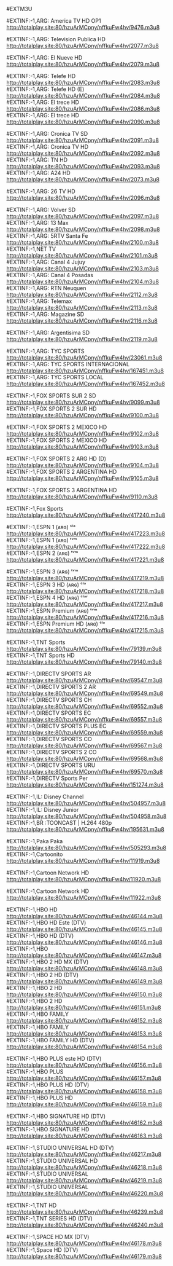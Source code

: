 #EXTM3U





#EXTINF:-1,ARG: America TV HD OP1
http://totalplay.site:80/hzuArMCpny/nffkuFw4hv/9476.m3u8

#EXTINF:-1,ARG: Television Publica HD
http://totalplay.site:80/hzuArMCpny/nffkuFw4hv/2077.m3u8

#EXTINF:-1,ARG: El Nueve HD
http://totalplay.site:80/hzuArMCpny/nffkuFw4hv/2079.m3u8


#EXTINF:-1,ARG: Telefe HD
http://totalplay.site:80/hzuArMCpny/nffkuFw4hv/2083.m3u8
#EXTINF:-1,ARG: Telefe HD (E)
http://totalplay.site:80/hzuArMCpny/nffkuFw4hv/2084.m3u8
#EXTINF:-1,ARG: El trece HD
http://totalplay.site:80/hzuArMCpny/nffkuFw4hv/2086.m3u8
#EXTINF:-1,ARG: El trece HD
http://totalplay.site:80/hzuArMCpny/nffkuFw4hv/2090.m3u8

#EXTINF:-1,ARG: Cronica TV SD
http://totalplay.site:80/hzuArMCpny/nffkuFw4hv/2091.m3u8
#EXTINF:-1,ARG: Cronica TV HD
http://totalplay.site:80/hzuArMCpny/nffkuFw4hv/2092.m3u8
#EXTINF:-1,ARG: TN HD
http://totalplay.site:80/hzuArMCpny/nffkuFw4hv/2093.m3u8
#EXTINF:-1,ARG: A24 HD
http://totalplay.site:80/hzuArMCpny/nffkuFw4hv/2073.m3u8

#EXTINF:-1,ARG: 26 TV HD
http://totalplay.site:80/hzuArMCpny/nffkuFw4hv/2096.m3u8

#EXTINF:-1,ARG: Volver SD
http://totalplay.site:80/hzuArMCpny/nffkuFw4hv/2097.m3u8
#EXTINF:-1,ARG: 13 Max
http://totalplay.site:80/hzuArMCpny/nffkuFw4hv/2098.m3u8
#EXTINF:-1,ARG: 5RTV Santa Fe
http://totalplay.site:80/hzuArMCpny/nffkuFw4hv/2100.m3u8
#EXTINF:-1,NET TV
http://totalplay.site:80/hzuArMCpny/nffkuFw4hv/2101.m3u8
#EXTINF:-1,ARG: Canal 4 Jujuy
http://totalplay.site:80/hzuArMCpny/nffkuFw4hv/2103.m3u8
#EXTINF:-1,ARG: Canal 4 Posadas
http://totalplay.site:80/hzuArMCpny/nffkuFw4hv/2104.m3u8
#EXTINF:-1,ARG: RTN Neuquen
http://totalplay.site:80/hzuArMCpny/nffkuFw4hv/2112.m3u8
#EXTINF:-1,ARG: Telemax
http://totalplay.site:80/hzuArMCpny/nffkuFw4hv/2113.m3u8
#EXTINF:-1,ARG: Magazine SD
http://totalplay.site:80/hzuArMCpny/nffkuFw4hv/2116.m3u8

#EXTINF:-1,ARG: Argentisima SD
http://totalplay.site:80/hzuArMCpny/nffkuFw4hv/2119.m3u8



#EXTINF:-1,ARG: TYC SPORTS
http://totalplay.site:80/hzuArMCpny/nffkuFw4hv/23061.m3u8
#EXTINF:-1,ARG: TYC SPORTS INTERNACIONAL
http://totalplay.site:80/hzuArMCpny/nffkuFw4hv/167451.m3u8
#EXTINF:-1,ARG: TYC SPORTS LOCAL
http://totalplay.site:80/hzuArMCpny/nffkuFw4hv/167452.m3u8


#EXTINF:-1,FOX SPORTS SUR 2 SD
http://totalplay.site:80/hzuArMCpny/nffkuFw4hv/9099.m3u8
#EXTINF:-1,FOX SPORTS 2 SUR HD
http://totalplay.site:80/hzuArMCpny/nffkuFw4hv/9100.m3u8

#EXTINF:-1,FOX SPORTS 2 MEXICO HD
http://totalplay.site:80/hzuArMCpny/nffkuFw4hv/9102.m3u8
#EXTINF:-1,FOX SPORTS 2 MEXICO HD
http://totalplay.site:80/hzuArMCpny/nffkuFw4hv/9103.m3u8

#EXTINF:-1,FOX SPORTS 2 ARG HD (D)
http://totalplay.site:80/hzuArMCpny/nffkuFw4hv/9104.m3u8
#EXTINF:-1,FOX SPORTS 2 ARGENTINA HD
http://totalplay.site:80/hzuArMCpny/nffkuFw4hv/9105.m3u8

#EXTINF:-1,FOX SPORTS 3 ARGENTINA HD
http://totalplay.site:80/hzuArMCpny/nffkuFw4hv/9110.m3u8

#EXTINF:-1,Fox Sports
http://totalplay.site:80/hzuArMCpny/nffkuFw4hv/417240.m3u8


#EXTINF:-1,ESPN 1 (ᴀʀɢ) ᶜˡᵃ
http://totalplay.site:80/hzuArMCpny/nffkuFw4hv/417223.m3u8
#EXTINF:-1,ESPN 1 (ᴀʀɢ) ᵗᵛᵐ
http://totalplay.site:80/hzuArMCpny/nffkuFw4hv/417222.m3u8
#EXTINF:-1,ESPN 2 (ᴀʀɢ) ᵗᵛᵐ
http://totalplay.site:80/hzuArMCpny/nffkuFw4hv/417221.m3u8

#EXTINF:-1,ESPN 3 (ᴀʀɢ) ᵗᵛᵐ
http://totalplay.site:80/hzuArMCpny/nffkuFw4hv/417219.m3u8
#EXTINF:-1,ESPN 3 HD (ᴀʀɢ) ᶜˡᵃ
http://totalplay.site:80/hzuArMCpny/nffkuFw4hv/417218.m3u8
#EXTINF:-1,ESPN 4 HD (ᴀʀɢ) ᶜˡᵃʳ
http://totalplay.site:80/hzuArMCpny/nffkuFw4hv/417217.m3u8
#EXTINF:-1,ESPN Premium (ᴀʀɢ) ᵗᵛᵐ
http://totalplay.site:80/hzuArMCpny/nffkuFw4hv/417216.m3u8
#EXTINF:-1,ESPN Premium HD (ᴀʀɢ) ᶜˡᵃ
http://totalplay.site:80/hzuArMCpny/nffkuFw4hv/417215.m3u8


#EXTINF:-1,TNT Sports
http://totalplay.site:80/hzuArMCpny/nffkuFw4hv/79139.m3u8
#EXTINF:-1,TNT Sports HD
http://totalplay.site:80/hzuArMCpny/nffkuFw4hv/79140.m3u8


#EXTINF:-1,DIRECTV SPORTS AR
http://totalplay.site:80/hzuArMCpny/nffkuFw4hv/69547.m3u8
#EXTINF:-1,DIRECTV SPORTS 2 AR
http://totalplay.site:80/hzuArMCpny/nffkuFw4hv/69549.m3u8
#EXTINF:-1,DIRECTV SPORTS CH
http://totalplay.site:80/hzuArMCpny/nffkuFw4hv/69552.m3u8
#EXTINF:-1,DIRECTV SPORTS EC
http://totalplay.site:80/hzuArMCpny/nffkuFw4hv/69557.m3u8
#EXTINF:-1,DIRECTV SPORTS PLUS EC
http://totalplay.site:80/hzuArMCpny/nffkuFw4hv/69559.m3u8
#EXTINF:-1,DIRECTV SPORTS CO
http://totalplay.site:80/hzuArMCpny/nffkuFw4hv/69567.m3u8
#EXTINF:-1,DIRECTV SPORTS 2 CO
http://totalplay.site:80/hzuArMCpny/nffkuFw4hv/69568.m3u8
#EXTINF:-1,DIRECTV SPORTS URU
http://totalplay.site:80/hzuArMCpny/nffkuFw4hv/69570.m3u8
#EXTINF:-1,DIRECTV Sports Per
http://totalplay.site:80/hzuArMCpny/nffkuFw4hv/151274.m3u8


#EXTINF:-1,IL: Disney Channel
http://totalplay.site:80/hzuArMCpny/nffkuFw4hv/504957.m3u8
#EXTINF:-1,IL: Disney Junior
http://totalplay.site:80/hzuArMCpny/nffkuFw4hv/504958.m3u8
#EXTINF:-1,BR :TOONCAST  | H.264 480p
http://totalplay.site:80/hzuArMCpny/nffkuFw4hv/195631.m3u8

#EXTINF:-1,Paka Paka
http://totalplay.site:80/hzuArMCpny/nffkuFw4hv/505293.m3u8
#EXTINF:-1,Cartoonito
http://totalplay.site:80/hzuArMCpny/nffkuFw4hv/11919.m3u8

#EXTINF:-1,Cartoon Network HD
http://totalplay.site:80/hzuArMCpny/nffkuFw4hv/11920.m3u8

#EXTINF:-1,Cartoon Network HD
http://totalplay.site:80/hzuArMCpny/nffkuFw4hv/11922.m3u8


#EXTINF:-1,HBO HD
http://totalplay.site:80/hzuArMCpny/nffkuFw4hv/46144.m3u8
#EXTINF:-1,HBO HD Este (DTV)
http://totalplay.site:80/hzuArMCpny/nffkuFw4hv/46145.m3u8
#EXTINF:-1,HBO HD (DTV)
http://totalplay.site:80/hzuArMCpny/nffkuFw4hv/46146.m3u8
#EXTINF:-1,HBO
http://totalplay.site:80/hzuArMCpny/nffkuFw4hv/46147.m3u8
#EXTINF:-1,HBO 2 HD MX (DTV)
http://totalplay.site:80/hzuArMCpny/nffkuFw4hv/46148.m3u8
#EXTINF:-1,HBO 2 HD (DTV)
http://totalplay.site:80/hzuArMCpny/nffkuFw4hv/46149.m3u8
#EXTINF:-1,HBO 2 HD
http://totalplay.site:80/hzuArMCpny/nffkuFw4hv/46150.m3u8
#EXTINF:-1,HBO 2 HD
http://totalplay.site:80/hzuArMCpny/nffkuFw4hv/46151.m3u8
#EXTINF:-1,HBO FAMILY
http://totalplay.site:80/hzuArMCpny/nffkuFw4hv/46152.m3u8
#EXTINF:-1,HBO FAMILY
http://totalplay.site:80/hzuArMCpny/nffkuFw4hv/46153.m3u8
#EXTINF:-1,HBO FAMILY HD (DTV)
http://totalplay.site:80/hzuArMCpny/nffkuFw4hv/46154.m3u8

#EXTINF:-1,HBO PLUS este HD (DTV)
http://totalplay.site:80/hzuArMCpny/nffkuFw4hv/46156.m3u8
#EXTINF:-1,HBO PLUS
http://totalplay.site:80/hzuArMCpny/nffkuFw4hv/46157.m3u8
#EXTINF:-1,HBO PLUS HD (DTV)
http://totalplay.site:80/hzuArMCpny/nffkuFw4hv/46158.m3u8
#EXTINF:-1,HBO PLUS HD
http://totalplay.site:80/hzuArMCpny/nffkuFw4hv/46159.m3u8

#EXTINF:-1,HBO SIGNATURE HD (DTV)
http://totalplay.site:80/hzuArMCpny/nffkuFw4hv/46162.m3u8
#EXTINF:-1,HBO SIGNATURE HD
http://totalplay.site:80/hzuArMCpny/nffkuFw4hv/46163.m3u8

#EXTINF:-1,STUDIO UNIVERSAL HD (DTV)
http://totalplay.site:80/hzuArMCpny/nffkuFw4hv/46217.m3u8
#EXTINF:-1,STUDIO UNIVERSAL HD
http://totalplay.site:80/hzuArMCpny/nffkuFw4hv/46218.m3u8
#EXTINF:-1,STUDIO UNIVERSAL
http://totalplay.site:80/hzuArMCpny/nffkuFw4hv/46219.m3u8
#EXTINF:-1,STUDIO UNIVERSAL
http://totalplay.site:80/hzuArMCpny/nffkuFw4hv/46220.m3u8


#EXTINF:-1,TNT HD
http://totalplay.site:80/hzuArMCpny/nffkuFw4hv/46239.m3u8
#EXTINF:-1,TNT SERIES HD (DTV)
http://totalplay.site:80/hzuArMCpny/nffkuFw4hv/46240.m3u8

#EXTINF:-1,SPACE HD MX (DTV)
http://totalplay.site:80/hzuArMCpny/nffkuFw4hv/46178.m3u8
#EXTINF:-1,Space HD (DTV)
http://totalplay.site:80/hzuArMCpny/nffkuFw4hv/46179.m3u8

